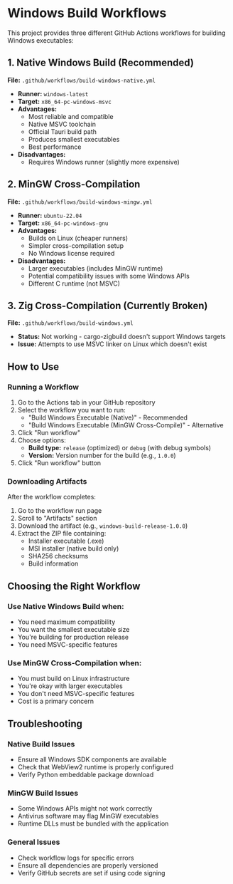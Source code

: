 # Windows Build Workflows

This project provides three different GitHub Actions workflows for building Windows executables:

## 1. Native Windows Build (Recommended)

**File:** `.github/workflows/build-windows-native.yml`

- **Runner:** `windows-latest`
- **Target:** `x86_64-pc-windows-msvc`
- **Advantages:**
  - Most reliable and compatible
  - Native MSVC toolchain
  - Official Tauri build path
  - Produces smallest executables
  - Best performance
- **Disadvantages:**
  - Requires Windows runner (slightly more expensive)

## 2. MinGW Cross-Compilation

**File:** `.github/workflows/build-windows-mingw.yml`

- **Runner:** `ubuntu-22.04`
- **Target:** `x86_64-pc-windows-gnu`
- **Advantages:**
  - Builds on Linux (cheaper runners)
  - Simpler cross-compilation setup
  - No Windows license required
- **Disadvantages:**
  - Larger executables (includes MinGW runtime)
  - Potential compatibility issues with some Windows APIs
  - Different C runtime (not MSVC)

## 3. Zig Cross-Compilation (Currently Broken)

**File:** `.github/workflows/build-windows.yml`

- **Status:** Not working - cargo-zigbuild doesn't support Windows targets
- **Issue:** Attempts to use MSVC linker on Linux which doesn't exist

## How to Use

### Running a Workflow

1. Go to the Actions tab in your GitHub repository
2. Select the workflow you want to run:
   - "Build Windows Executable (Native)" - Recommended
   - "Build Windows Executable (MinGW Cross-Compile)" - Alternative
3. Click "Run workflow"
4. Choose options:
   - **Build type:** `release` (optimized) or `debug` (with debug symbols)
   - **Version:** Version number for the build (e.g., `1.0.0`)
5. Click "Run workflow" button

### Downloading Artifacts

After the workflow completes:

1. Go to the workflow run page
2. Scroll to "Artifacts" section
3. Download the artifact (e.g., `windows-build-release-1.0.0`)
4. Extract the ZIP file containing:
   - Installer executable (.exe)
   - MSI installer (native build only)
   - SHA256 checksums
   - Build information

## Choosing the Right Workflow

### Use Native Windows Build when:
- You need maximum compatibility
- You want the smallest executable size
- You're building for production release
- You need MSVC-specific features

### Use MinGW Cross-Compilation when:
- You must build on Linux infrastructure
- You're okay with larger executables
- You don't need MSVC-specific features
- Cost is a primary concern

## Troubleshooting

### Native Build Issues
- Ensure all Windows SDK components are available
- Check that WebView2 runtime is properly configured
- Verify Python embeddable package download

### MinGW Build Issues
- Some Windows APIs might not work correctly
- Antivirus software may flag MinGW executables
- Runtime DLLs must be bundled with the application

### General Issues
- Check workflow logs for specific errors
- Ensure all dependencies are properly versioned
- Verify GitHub secrets are set if using code signing